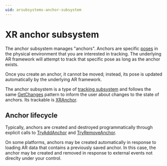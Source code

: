 ```yaml
---
uid: arsubsystems-anchor-subsystem
---
```

# XR anchor subsystem

The anchor subsystem manages "anchors". Anchors are specific [poses](xref:UnityEngine.Pose) in the physical environment that you are interested in tracking. The underlying AR framework will attempt to track that specific pose as long as the anchor exists.

Once you create an anchor, it cannot be moved; instead, its pose is updated automatically by the underlying AR framework.

The anchor subsystem is a type of [tracking subsystem](xref:arsubsystems-manual#tracking-subsystems) and follows the same [GetChanges](xref:UnityEngine.XR.ARSubsystems.XRAnchorSubsystem.Provider.GetChanges(UnityEngine.XR.ARSubsystems.XRAnchor,Unity.Collections.Allocator)) pattern to inform the user about changes to the state of anchors. Its trackable is [XRAnchor](xref:UnityEngine.XR.ARSubsystems.XRAnchor).

## Anchor lifecycle

Typically, anchors are created and destroyed programmatically through explicit calls to [TryAddAnchor](xref:UnityEngine.XR.ARSubsystems.XRAnchorSubsystem.Provider.TryAddAnchor(UnityEngine.Pose,UnityEngine.XR.ARSubsystems.XRAnchor@)) and [TryRemoveAnchor](xref:UnityEngine.XR.ARSubsystems.XRAnchorSubsystem.Provider.TryRemoveAnchor(UnityEngine.XR.ARSubsystems.TrackableId)).

On some platforms, anchors may be created automatically in response to loading AR data that contains a previously saved anchor. In this case, the anchor may be created and removed in response to external events not direclty under your control.
